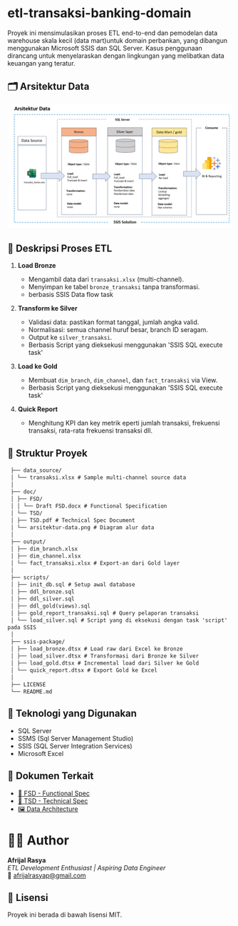 # etl-transaksi-banking-domain
Proyek ini mensimulasikan proses ETL end-to-end dan pemodelan data warehouse skala kecil (data mart)untuk domain perbankan, yang dibangun menggunakan Microsoft SSIS dan SQL Server. Kasus penggunaan dirancang untuk menyelaraskan dengan lingkungan yang melibatkan data keuangan yang teratur.

## 🗂️ Arsitektur Data
![Data Architecture](doc/TSD/arsitektur-data.png)


## 🧾 Deskripsi Proses ETL

1. **Load Bronze**
   - Mengambil data dari `transaksi.xlsx` (multi-channel).
   - Menyimpan ke tabel `bronze_transaksi` tanpa transformasi.
   - berbasis SSIS Data flow task

2. **Transform ke Silver**
   - Validasi data: pastikan format tanggal, jumlah angka valid.
   - Normalisasi: semua channel huruf besar, branch ID seragam.
   - Output ke `silver_transaksi`.
   - Berbasis Script yang dieksekusi menggunakan 'SSIS SQL execute task'

3. **Load ke Gold**
   - Membuat `dim_branch`, `dim_channel`, dan `fact_transaksi` via View.
   - Berbasis Script yang dieksekusi menggunakan 'SSIS SQL execute task'
     
4. **Quick Report**
   - Menghitung KPI dan key metrik eperti jumlah transaksi, frekuensi transaksi,
     rata-rata frekuensi transaksi dll.

## 📁 Struktur Proyek
     
     ├── data_source/
     │ └── transaksi.xlsx # Sample multi-channel source data
     │
     ├── doc/
     │ ├── FSD/
     │ │ └── Draft FSD.docx # Functional Specification
     │ └── TSD/
     │ ├── TSD.pdf # Technical Spec Document
     │ └── arsitektur-data.png # Diagram alur data
     │
     ├── output/
     │ ├── dim_branch.xlsx
     │ ├── dim_channel.xlsx
     │ └── fact_transaksi.xlsx # Export-an dari Gold layer
     │
     ├── scripts/
     │ ├── init_db.sql # Setup awal database
     │ ├── ddl_bronze.sql
     │ ├── ddl_silver.sql
     │ ├── ddl_gold(views).sql
     │ ├── gold_report_transaksi.sql # Query pelaporan transaksi
     │ └── load_silver.sql # Script yang di eksekusi dengan task 'script' pada SSIS
     │
     ├── ssis-package/
     │ ├── load_bronze.dtsx # Load raw dari Excel ke Bronze
     │ ├── load_silver.dtsx # Transformasi dari Bronze ke Silver
     │ ├── load_gold.dtsx # Incremental load dari Silver ke Gold
     │ └── quick_report.dtsx # Export Gold ke Excel
     │
     ├── LICENSE
     └── README.md


## 💾 Teknologi yang Digunakan

- SQL Server 
- SSMS (Sql Server Management Studio)
- SSIS (SQL Server Integration Services)
- Microsoft Excel
  
## 📎 Dokumen Terkait

- [📄 FSD - Functional Spec](doc/FSD/Draft%20FSD.docx)
- [📄 TSD - Technical Spec](doc/TSD/TSD.pdf)
- [🖼️ Data Architecture](doc/TSD/arsitektur-data.png)

# 👨‍💻 Author

**Afrijal Rasya**  
_ETL Development Enthusiast | Aspiring Data Engineer_  
📧 afrijalrasyap@gmail.com

  
## 📜 Lisensi

Proyek ini berada di bawah lisensi MIT.
